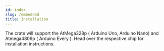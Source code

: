 ```yaml
---
id: index
slug: /embedded
title: Installation
---
```


The crate will support the AtMega328p ( Arduino Uno, Arduino Nano) and
Atmega4809p ( Arduino Every ). Head over the respective chip for installation
instructions.
